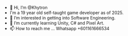 - 👋 Hi, I’m @Khytron
- I'm a 19 year old self-taught game developer as of 2025.
- 👀 I’m interested in getting into Software Engineering.
- 🌱 I’m currently learning Unity, C# and Pixel Art.
- 📫 How to reach me ... Whatsapp +601161666534

<!---
Khytron/Khytron is a ✨ special ✨ repository because its `README.md` (this file) appears on your GitHub profile.
You can click the Preview link to take a look at your changes.
--->

